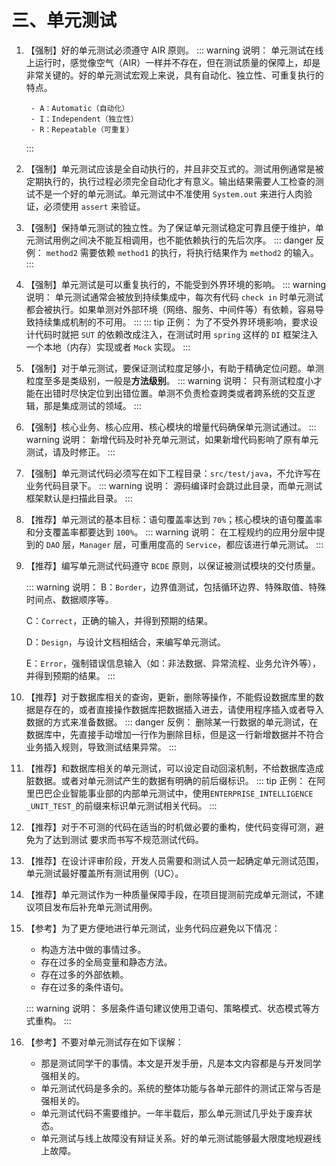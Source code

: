 # 三、单元测试

1. 【强制】好的单元测试必须遵守 AIR 原则。
   ::: warning 说明：
   单元测试在线上运行时，感觉像空气（AIR）一样并不存在，但在测试质量的保障上，却是非常关键的。好的单元测试宏观上来说，具有自动化、独立性、可重复执行的特点。

   ```text
    - A：Automatic（自动化）
    - I：Independent（独立性）
    - R：Repeatable（可重复）
   ```

   :::

2. 【强制】单元测试应该是全自动执行的，并且非交互式的。测试用例通常是被定期执行的，执行过程必须完全自动化才有意义。输出结果需要人工检查的测试不是一个好的单元测试。单元测试中不准使用 `System.out` 来进行人肉验证，必须使用 `assert` 来验证。
3. 【强制】保持单元测试的独立性。为了保证单元测试稳定可靠且便于维护，单元测试用例之间决不能互相调用，也不能依赖执行的先后次序。
   ::: danger 反例：
   `method2` 需要依赖 `method1` 的执行，将执行结果作为 `method2` 的输入。
   :::
4. 【强制】单元测试是可以重复执行的，不能受到外界环境的影响。
   ::: warning 说明：
   单元测试通常会被放到持续集成中，每次有代码 `check in` 时单元测试都会被执行。如果单测对外部环境（网络、服务、中间件等）有依赖，容易导致持续集成机制的不可用。
   :::
   ::: tip 正例：
   为了不受外界环境影响，要求设计代码时就把 `SUT` 的依赖改成注入，在测试时用 `spring` 这样的 `DI` 框架注入一个本地（内存）实现或者 `Mock` 实现。
   :::
5. 【强制】对于单元测试，要保证测试粒度足够小，有助于精确定位问题。单测粒度至多是类级别，一般是**方法级别**。
   ::: warning 说明：
   只有测试粒度小才能在出错时尽快定位到出错位置。单测不负责检查跨类或者跨系统的交互逻辑，那是集成测试的领域。
   :::
6. 【强制】核心业务、核心应用、核心模块的增量代码确保单元测试通过。
   ::: warning 说明：
   新增代码及时补充单元测试，如果新增代码影响了原有单元测试，请及时修正。
   :::
7. 【强制】单元测试代码必须写在如下工程目录：`src/test/java`，不允许写在业务代码目录下。
   ::: warning 说明：
   源码编译时会跳过此目录，而单元测试框架默认是扫描此目录。
   :::
8. 【推荐】单元测试的基本目标：语句覆盖率达到 `70%`；核心模块的语句覆盖率和分支覆盖率都要达到 `100%`。
   ::: warning 说明：
   在工程规约的应用分层中提到的 `DAO` 层，`Manager` 层，可重用度高的 `Service`，都应该进行单元测试。
   :::

9. 【推荐】编写单元测试代码遵守 `BCDE` 原则，以保证被测试模块的交付质量。

   ::: warning 说明：
   B：`Border`，边界值测试，包括循环边界、特殊取值、特殊时间点、数据顺序等。

   C：`Correct`，正确的输入，并得到预期的结果。

   D：`Design`，与设计文档相结合，来编写单元测试。

   E：`Error`，强制错误信息输入（如：非法数据、异常流程、业务允许外等），并得到预期的结果。
   :::

10. 【推荐】对于数据库相关的查询，更新，删除等操作，不能假设数据库里的数据是存在的，或者直接操作数据库把数据插入进去，请使用程序插入或者导入数据的方式来准备数据。
    ::: danger 反例：
    删除某一行数据的单元测试，在数据库中，先直接手动增加一行作为删除目标，但是这一行新增数据并不符合业务插入规则，导致测试结果异常。
    :::
11. 【推荐】和数据库相关的单元测试，可以设定自动回滚机制，不给数据库造成脏数据。或者对单元测试产生的数据有明确的前后缀标识。
    ::: tip 正例：
    在阿里巴巴企业智能事业部的内部单元测试中，使用`ENTERPRISE_INTELLIGENCE _UNIT_TEST_`的前缀来标识单元测试相关代码。
    :::
12. 【推荐】对于不可测的代码在适当的时机做必要的重构，使代码变得可测，避免为了达到测试
    要求而书写不规范测试代码。
13. 【推荐】在设计评审阶段，开发人员需要和测试人员一起确定单元测试范围，单元测试最好覆盖所有测试用例（UC）。
14. 【推荐】单元测试作为一种质量保障手段，在项目提测前完成单元测试，不建议项目发布后补充单元测试用例。
15. 【参考】为了更方便地进行单元测试，业务代码应避免以下情况：

    - 构造方法中做的事情过多。
    - 存在过多的全局变量和静态方法。
    - 存在过多的外部依赖。
    - 存在过多的条件语句。

    ::: warning 说明：
    多层条件语句建议使用卫语句、策略模式、状态模式等方式重构。
    :::

16. 【参考】不要对单元测试存在如下误解：
    - 那是测试同学干的事情。本文是开发手册，凡是本文内容都是与开发同学强相关的。
    - 单元测试代码是多余的。系统的整体功能与各单元部件的测试正常与否是强相关的。
    - 单元测试代码不需要维护。一年半载后，那么单元测试几乎处于废弃状态。
    - 单元测试与线上故障没有辩证关系。好的单元测试能够最大限度地规避线上故障。
